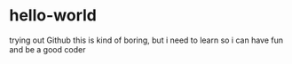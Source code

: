 # hello-world
trying out Github
this is kind of boring, but i need to learn
so i can have fun and be a good coder
